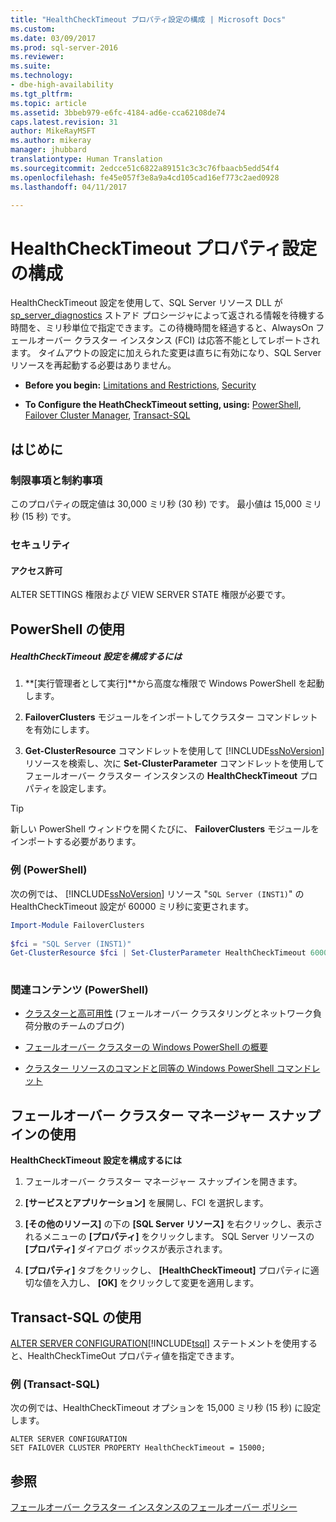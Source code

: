 ```yaml
---
title: "HealthCheckTimeout プロパティ設定の構成 | Microsoft Docs"
ms.custom: 
ms.date: 03/09/2017
ms.prod: sql-server-2016
ms.reviewer: 
ms.suite: 
ms.technology:
- dbe-high-availability
ms.tgt_pltfrm: 
ms.topic: article
ms.assetid: 3bbeb979-e6fc-4184-ad6e-cca62108de74
caps.latest.revision: 31
author: MikeRayMSFT
ms.author: mikeray
manager: jhubbard
translationtype: Human Translation
ms.sourcegitcommit: 2edcce51c6822a89151c3c3c76fbaacb5edd54f4
ms.openlocfilehash: fe45e057f3e8a9a4cd105cad16ef773c2aed0928
ms.lasthandoff: 04/11/2017

---
```

# <a name="configure-healthchecktimeout-property-settings"></a>HealthCheckTimeout プロパティ設定の構成
  HealthCheckTimeout 設定を使用して、SQL Server リソース DLL が [sp_server_diagnostics](../../../relational-databases/system-stored-procedures/sp-server-diagnostics-transact-sql.md) ストアド プロシージャによって返される情報を待機する時間を、ミリ秒単位で指定できます。この待機時間を経過すると、AlwaysOn フェールオーバー クラスター インスタンス (FCI) は応答不能としてレポートされます。 タイムアウトの設定に加えられた変更は直ちに有効になり、SQL Server リソースを再起動する必要はありません。  
  
-   **Before you begin:**  [Limitations and Restrictions](#Limits), [Security](#Security)  
  
-   **To Configure the HeathCheckTimeout setting, using:**  [PowerShell](#PowerShellProcedure), [Failover Cluster Manager](#WSFC), [Transact-SQL](#TsqlProcedure)  
  
##  <a name="BeforeYouBegin"></a> はじめに  
  
###  <a name="Limits"></a> 制限事項と制約事項  
 このプロパティの既定値は 30,000 ミリ秒 (30 秒) です。 最小値は 15,000 ミリ秒 (15 秒) です。  
  
###  <a name="Security"></a> セキュリティ  
  
####  <a name="Permissions"></a> アクセス許可  
 ALTER SETTINGS 権限および VIEW SERVER STATE 権限が必要です。  
  
##  <a name="PowerShellProcedure"></a> PowerShell の使用  
  
##### <a name="to-configure-healthchecktimeout-settings"></a>HealthCheckTimeout 設定を構成するには  
  
1.  **[実行管理者として実行]**から高度な権限で Windows PowerShell を起動します。  
  
2.  **FailoverClusters** モジュールをインポートしてクラスター コマンドレットを有効にします。  
  
3.  **Get-ClusterResource** コマンドレットを使用して [!INCLUDE[ssNoVersion](../../../includes/ssnoversion-md.md)] リソースを検索し、次に **Set-ClusterParameter** コマンドレットを使用してフェールオーバー クラスター インスタンスの **HealthCheckTimeout** プロパティを設定します。  
  
> [!TIP]  
>  新しい PowerShell ウィンドウを開くたびに、 **FailoverClusters** モジュールをインポートする必要があります。  
  
### <a name="example-powershell"></a>例 (PowerShell)  
 次の例では、 [!INCLUDE[ssNoVersion](../../../includes/ssnoversion-md.md)] リソース "`SQL Server (INST1)`" の HealthCheckTimeout 設定が 60000 ミリ秒に変更されます。  
  
```powershell  
Import-Module FailoverClusters  
  
$fci = "SQL Server (INST1)"  
Get-ClusterResource $fci | Set-ClusterParameter HealthCheckTimeout 60000  
  
```  
  
### <a name="related-content-powershell"></a>関連コンテンツ (PowerShell)  
  
-   [クラスターと高可用性](http://blogs.msdn.com/b/clustering/archive/2009/05/23/9636665.aspx) (フェールオーバー クラスタリングとネットワーク負荷分散のチームのブログ)  
  
-   [フェールオーバー クラスターの Windows PowerShell の概要](http://technet.microsoft.com/library/ee619762\(WS.10\).aspx)  
  
-   [クラスター リソースのコマンドと同等の Windows PowerShell コマンドレット](http://msdn.microsoft.com/library/ee619744.aspx#BKMK_resource)  
  
##  <a name="WSFC"></a> フェールオーバー クラスター マネージャー スナップインの使用  
 **HealthCheckTimeout 設定を構成するには**  
  
1.  フェールオーバー クラスター マネージャー スナップインを開きます。  
  
2.  **[サービスとアプリケーション]** を展開し、FCI を選択します。  
  
3.  **[その他のリソース]** の下の **[SQL Server リソース]** を右クリックし、表示されるメニューの **[プロパティ]** をクリックします。 SQL Server リソースの **[プロパティ]** ダイアログ ボックスが表示されます。  
  
4.  **[プロパティ]** タブをクリックし、 **[HealthCheckTimeout]** プロパティに適切な値を入力し、 **[OK]** をクリックして変更を適用します。  
  
##  <a name="TsqlProcedure"></a> Transact-SQL の使用  
 [ALTER SERVER CONFIGURATION](../../../t-sql/statements/alter-server-configuration-transact-sql.md)[!INCLUDE[tsql](../../../includes/tsql-md.md)] ステートメントを使用すると、HealthCheckTimeOut プロパティ値を指定できます。  
  
###  <a name="TsqlExample"></a> 例 (Transact-SQL)  
 次の例では、HealthCheckTimeout オプションを 15,000 ミリ秒 (15 秒) に設定します。  
  
```  
ALTER SERVER CONFIGURATION   
SET FAILOVER CLUSTER PROPERTY HealthCheckTimeout = 15000;  
```  
  
## <a name="see-also"></a>参照  
 [フェールオーバー クラスター インスタンスのフェールオーバー ポリシー](../../../sql-server/failover-clusters/windows/failover-policy-for-failover-cluster-instances.md)  
  
  

